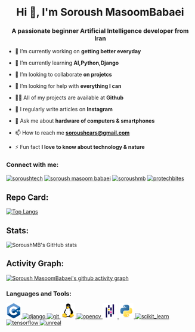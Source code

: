 <h1 align="center">Hi 👋, I'm Soroush MasoomBabaei</h1>
<h3 align="center">A passionate beginner Artificial Intelligence developer from Iran</h3>

- 🔭 I’m currently working on **getting better everyday**

- 🌱 I’m currently learning **AI,Python,Django**

- 👯 I’m looking to collaborate **on projetcs**

- 🤝 I’m looking for help with **everything I can**

- 👨‍💻 All of my projects are available at **Github**

- 📝 I regularly write articles on **Instagram**

- 💬 Ask me about **hardware of computers & smartphones**

- 📫 How to reach me **soroushcars@gmail.com**

- ⚡ Fun fact **I love to know about technology & nature**

<h3 align="left">Connect with me:</h3>
<p align="left">
<a href="https://twitter.com/soroushtech" target="blank"><img align="center" src="https://raw.githubusercontent.com/rahuldkjain/github-profile-readme-generator/master/src/images/icons/Social/twitter.svg" alt="soroushtech" height="30" width="40" /></a>
<a href="https://linkedin.com/in/soroush masoom babaei" target="blank"><img align="center" src="https://raw.githubusercontent.com/rahuldkjain/github-profile-readme-generator/master/src/images/icons/Social/linked-in-alt.svg" alt="soroush masoom babaei" height="30" width="40" /></a>
<a href="https://stackoverflow.com/users/soroushmb" target="blank"><img align="center" src="https://raw.githubusercontent.com/rahuldkjain/github-profile-readme-generator/master/src/images/icons/Social/stack-overflow.svg" alt="soroushmb" height="30" width="40" /></a>
<a href="https://instagram.com/protechbites" target="blank"><img align="center" src="https://raw.githubusercontent.com/rahuldkjain/github-profile-readme-generator/master/src/images/icons/Social/instagram.svg" alt="protechbites" height="30" width="40" /></a>
</p>

## Repo Card:
[![Top Langs](https://github-readme-stats.vercel.app/api/top-langs/?username=SoroushMB&langs_count=4&theme=gotham&show_icons=true)](https://github.com/SoroushMB/github-readme-stats)

## Stats:
![SoroushMB's GitHub stats](https://github-readme-stats.vercel.app/api?username=SoroushMB&theme=gotham&show_icons=true)

## Activity Graph:

[![Soroush MasoomBabaei's github activity graph](https://activity-graph.herokuapp.com/graph?username=SoroushMB&theme=gotham)](https://github.com/sadafamininia99/github-readme-activity-graph)


<h3 align="left">Languages and Tools:</h3>
<p align="left"> <a href="https://www.w3schools.com/cpp/" target="_blank" rel="noreferrer"> <img src="https://raw.githubusercontent.com/devicons/devicon/master/icons/cplusplus/cplusplus-original.svg" alt="cplusplus" width="40" height="40"/> </a> <a href="https://www.djangoproject.com/" target="_blank" rel="noreferrer"> <img src="https://cdn.worldvectorlogo.com/logos/django.svg" alt="django" width="40" height="40"/> </a> <a href="https://git-scm.com/" target="_blank" rel="noreferrer"> <img src="https://www.vectorlogo.zone/logos/git-scm/git-scm-icon.svg" alt="git" width="40" height="40"/> </a> <a href="https://www.linux.org/" target="_blank" rel="noreferrer"> <img src="https://raw.githubusercontent.com/devicons/devicon/master/icons/linux/linux-original.svg" alt="linux" width="40" height="40"/> </a> <a href="https://opencv.org/" target="_blank" rel="noreferrer"> <img src="https://www.vectorlogo.zone/logos/opencv/opencv-icon.svg" alt="opencv" width="40" height="40"/> </a> <a href="https://pandas.pydata.org/" target="_blank" rel="noreferrer"> <img src="https://raw.githubusercontent.com/devicons/devicon/2ae2a900d2f041da66e950e4d48052658d850630/icons/pandas/pandas-original.svg" alt="pandas" width="40" height="40"/> </a> <a href="https://www.python.org" target="_blank" rel="noreferrer"> <img src="https://raw.githubusercontent.com/devicons/devicon/master/icons/python/python-original.svg" alt="python" width="40" height="40"/> </a> <a href="https://scikit-learn.org/" target="_blank" rel="noreferrer"> <img src="https://upload.wikimedia.org/wikipedia/commons/0/05/Scikit_learn_logo_small.svg" alt="scikit_learn" width="40" height="40"/> </a> <a href="https://www.tensorflow.org" target="_blank" rel="noreferrer"> <img src="https://www.vectorlogo.zone/logos/tensorflow/tensorflow-icon.svg" alt="tensorflow" width="40" height="40"/> </a> <a href="https://unrealengine.com/" target="_blank" rel="noreferrer"> <img src="https://raw.githubusercontent.com/kenangundogan/fontisto/036b7eca71aab1bef8e6a0518f7329f13ed62f6b/icons/svg/brand/unreal-engine.svg" alt="unreal" width="40" height="40"/> </a> </p>
